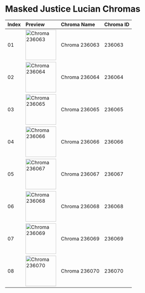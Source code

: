 # Masked Justice Lucian Chromas

| Index | Preview | Chroma Name | Chroma ID |
|:---|:---|:---|:---|
| 01 | <img src='https://raw.communitydragon.org/latest/plugins/rcp-be-lol-game-data/global/default/v1/champion-chroma-images/236/236063.png' alt='Chroma 236063' width='100'> | Chroma 236063 | 236063 |
| 02 | <img src='https://raw.communitydragon.org/latest/plugins/rcp-be-lol-game-data/global/default/v1/champion-chroma-images/236/236064.png' alt='Chroma 236064' width='100'> | Chroma 236064 | 236064 |
| 03 | <img src='https://raw.communitydragon.org/latest/plugins/rcp-be-lol-game-data/global/default/v1/champion-chroma-images/236/236065.png' alt='Chroma 236065' width='100'> | Chroma 236065 | 236065 |
| 04 | <img src='https://raw.communitydragon.org/latest/plugins/rcp-be-lol-game-data/global/default/v1/champion-chroma-images/236/236066.png' alt='Chroma 236066' width='100'> | Chroma 236066 | 236066 |
| 05 | <img src='https://raw.communitydragon.org/latest/plugins/rcp-be-lol-game-data/global/default/v1/champion-chroma-images/236/236067.png' alt='Chroma 236067' width='100'> | Chroma 236067 | 236067 |
| 06 | <img src='https://raw.communitydragon.org/latest/plugins/rcp-be-lol-game-data/global/default/v1/champion-chroma-images/236/236068.png' alt='Chroma 236068' width='100'> | Chroma 236068 | 236068 |
| 07 | <img src='https://raw.communitydragon.org/latest/plugins/rcp-be-lol-game-data/global/default/v1/champion-chroma-images/236/236069.png' alt='Chroma 236069' width='100'> | Chroma 236069 | 236069 |
| 08 | <img src='https://raw.communitydragon.org/latest/plugins/rcp-be-lol-game-data/global/default/v1/champion-chroma-images/236/236070.png' alt='Chroma 236070' width='100'> | Chroma 236070 | 236070 |
